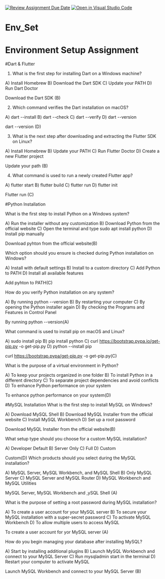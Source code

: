 [![Review Assignment Due Date](https://classroom.github.com/assets/deadline-readme-button-22041afd0340ce965d47ae6ef1cefeee28c7c493a6346c4f15d667ab976d596c.svg)](https://classroom.github.com/a/vnsr1XuU)
[![Open in Visual Studio Code](https://classroom.github.com/assets/open-in-vscode-2e0aaae1b6195c2367325f4f02e2d04e9abb55f0b24a779b69b11b9e10269abc.svg)](https://classroom.github.com/online_ide?assignment_repo_id=15628984&assignment_repo_type=AssignmentRepo)
# Env_Set

# Environment Setup Assignment

#Dart & Flutter

1. What is the first step for installing Dart on a Windows machine?

A) Install Homebrew
B) Download the Dart SDK
C) Update your PATH
D) Run Dart Doctor

Download the Dart SDK (B)


2. Which command verifies the Dart installation on macOS?

A) dart --install
B) dart --check
C) dart --verify
D) dart --version

dart --version (D)

3. What is the next step after downloading and extracting the Flutter SDK on Linux?

A) Install Homebrew
B) Update your PATH
C) Run Flutter Doctor
D) Create a new Flutter project

Update your path (B)

4. What command is used to run a newly created Flutter app?

A) flutter start
B) flutter build
C) flutter run
D) flutter init

Flutter run (C)

#Python Installation

What is the first step to install Python on a Windows system?

A) Run the installer without any customization
B) Download Python from the official website
C) Open the terminal and type sudo apt install python
D) Install pip manually

Download pyhton from the official website(B)

Which option should you ensure is checked during Python installation on Windows?

A) Install with default settings
B) Install to a custom directory
C) Add Python to PATH
D) Install all available features

Add pyhton to PATH(C)

How do you verify Python installation on any system?

A) By running python --version
B) By restarting your computer
C) By opening the Python installer again
D) By checking the Programs and Features in Control Panel

By running python --version(A)

What command is used to install pip on macOS and Linux?

A) sudo install pip
B) pip install python
C) curl https://bootstrap.pypa.io/get-pip.py -o get-pip.py
D) python --install pip

curl https://bootstrap.pypa/get-pip.py -o get-pip.py(C)

What is the purpose of a virtual environment in Python?

A) To keep your projects organized in one folder
B) To install Python in a different directory
C) To separate project dependencies and avoid conflicts
D) To enhance Python performance on your system

To enhance python performance on your system(D)

#MySQL Installation
What is the first step to install MySQL on Windows?

A) Download MySQL Shell
B) Download MySQL Installer from the official website
C) Install MySQL Workbench
D) Set up a root password

Download MySQL Installer from the official website(B)

What setup type should you choose for a custom MySQL installation?

A) Developer Default
B) Server Only
C) Full
D) Custom

Custom(D)
Which products should you select during the MySQL installation?

A) MySQL Server, MySQL Workbench, and MySQL Shell
B) Only MySQL Server
C) MySQL Server and MySQL Router
D) MySQL Workbench and MySQL Utilities

MySQL Server, MySQL Workbench and ,ySQL Shell (A)

What is the purpose of setting a root password during MySQL installation?

A) To create a user account for your MySQL server
B) To secure your MySQL installation with a super-secret password
C) To activate MySQL Workbench
D) To allow multiple users to access MySQL

To create a user account for yor MySQL server (A)

How do you begin managing your database after installing MySQL?

A) Start by installing additional plugins
B) Launch MySQL Workbench and connect to your MySQL Server
C) Run mysqladmin start in the terminal
D) Restart your computer to activate MySQL

Launch MySQL Workbench and connect to your MySQL Server (B)



